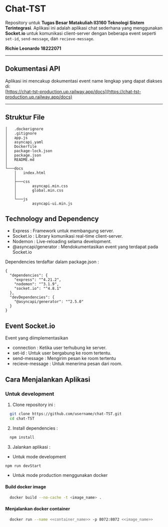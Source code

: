 # Chat-TST

Repository untuk **Tugas Besar Matakuliah II3160 Teknologi Sistem Terintegrasi**. Aplikasi ini adalah aplikasi chat sederhana yang menggunakan **Socket.io** untuk komunikasi client-server dengan beberapa event seperti `set-id`, `send-message`, dan `recieve-message`.

**Richie Leonardo**
**18222071**

---
## Dokumentasi API

Aplikasi ini mencakup dokumentasi event name lengkap yang dapat diakses di: \
[https://chat-tst-production.up.railway.app/docs](https://chat-tst-production.up.railway.app/docs)

---

## Struktur File

```plaintext
│   .dockerignore
│   .gitignore
│   app.js
│   asyncapi.yaml
│   Dockerfile
│   package-lock.json
│   package.json
│   README.md
│
└───docs
    │   index.html
    │
    ├───css
    │       asyncapi.min.css
    │       global.min.css
    │
    └───js
            asyncapi-ui.min.js
```

## Technology and Dependency

- Express : Framework untuk membangung server.
- Socket.io : Library komunikasi real-time client-server.
- Nodemon : Live-reloading selama development.
- @asyncapi/generator : Mendokumentasikan event yang terdapat pada Socket.io 

Dependencies terdaftar dalam package.json : 
```plaintext
{
  "dependencies": {
    "express": "^4.21.2",
    "nodemon": "^3.1.9",
    "socket.io": "^4.8.1"
  },
  "devDependencies": {
    "@asyncapi/generator": "^2.5.0"
  }
}
```

## Event Socket.io

Event yang diimplementasikan 
- connection : Ketika user terhubung ke server.
- set-id : Untuk user bergabung ke room tertentu.
- send-message : Mengirim pesan ke room tertentu
- recieve-message : Untuk menerima pesan dari room.


## Cara Menjalankan Aplikasi

### Untuk development

1. Clone repository ini : 

```bash
  git clone https://github.com/username/chat-TST.git
  cd chat-TST
```

2. Install dependencies :
 ```bash
   npm install
```

3. Jalankan aplikasi :
- Untuk mode development
```bash
npm run devStart
```
- Untuk mode production menggunakan docker
#### Build docker image
```bash
  docker build --no-cache -t <image_name> .
```

#### Menjalankan docker container
```bash
  docker run --name <<container_name>> -p 8072:8072 <<image_name>>
```



